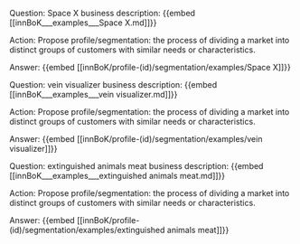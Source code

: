 Question: Space X business description:
{{embed [[innBoK___examples___Space X.md]]}}

Action: Propose profile/segmentation: the process of dividing a market into distinct groups of customers with similar needs or characteristics.

Answer:
{{embed [[innBoK/profile-(id)/segmentation/examples/Space X]]}}

Question: vein visualizer business description:
{{embed [[innBoK___examples___vein visualizer.md]]}}

Action: Propose profile/segmentation: the process of dividing a market into distinct groups of customers with similar needs or characteristics.

Answer:
{{embed [[innBoK/profile-(id)/segmentation/examples/vein visualizer]]}}

Question: extinguished animals meat business description:
{{embed [[innBoK___examples___extinguished animals meat.md]]}}

Action: Propose profile/segmentation: the process of dividing a market into distinct groups of customers with similar needs or characteristics.

Answer:
{{embed [[innBoK/profile-(id)/segmentation/examples/extinguished animals meat]]}}




